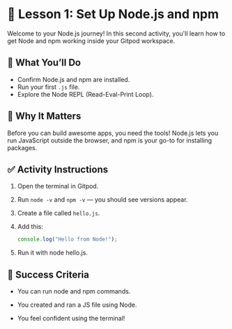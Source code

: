 # 🚀 Lesson 1: Set Up Node.js and npm

Welcome to your Node.js journey! In this second activity, you'll learn how to get Node and npm working inside your Gitpod workspace.

## 🔧 What You’ll Do

- Confirm Node.js and npm are installed.
- Run your first `.js` file.
- Explore the Node REPL (Read-Eval-Print Loop).

## 🧠 Why It Matters

Before you can build awesome apps, you need the tools! Node.js lets you run JavaScript outside the browser, and npm is your go-to for installing packages.

## ✅ Activity Instructions

1. Open the terminal in Gitpod.
2. Run `node -v` and `npm -v` — you should see versions appear.
3. Create a file called `hello.js`.
4. Add this:

   ```js
   console.log("Hello from Node!");

5. Run it with node hello.js.

## 🎯 Success Criteria

*  You can run node and npm commands.

* You created and ran a JS file using Node.

* You feel confident using the terminal!
